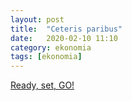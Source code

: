 ```yaml
---
layout: post
title:  "Ceteris paribus"
date:   2020-02-10 11:10
category: ekonomia
tags: [ekonomia]
---
```


[Ready, set, GO!](#ready-set-go)

